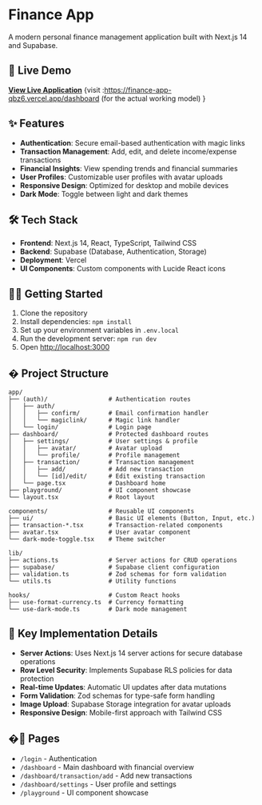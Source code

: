 # Finance App

A modern personal finance management application built with Next.js 14 and Supabase.

## 🚀 Live Demo

**[View Live Application](https://finance-app-qbz6.vercel.app/)** {visit :https://finance-app-qbz6.vercel.app/dashboard (for the actual working model) }

## ✨ Features

- **Authentication**: Secure email-based authentication with magic links
- **Transaction Management**: Add, edit, and delete income/expense transactions
- **Financial Insights**: View spending trends and financial summaries
- **User Profiles**: Customizable user profiles with avatar uploads
- **Responsive Design**: Optimized for desktop and mobile devices
- **Dark Mode**: Toggle between light and dark themes

## 🛠 Tech Stack

- **Frontend**: Next.js 14, React, TypeScript, Tailwind CSS
- **Backend**: Supabase (Database, Authentication, Storage)
- **Deployment**: Vercel
- **UI Components**: Custom components with Lucide React icons

## 🏃‍♂️ Getting Started

1. Clone the repository
2. Install dependencies: `npm install`
3. Set up your environment variables in `.env.local`
4. Run the development server: `npm run dev`
5. Open [http://localhost:3000](http://localhost:3000)

## � Project Structure

```
app/
├── (auth)/                 # Authentication routes
│   ├── auth/
│   │   ├── confirm/        # Email confirmation handler
│   │   └── magiclink/      # Magic link handler
│   └── login/              # Login page
├── dashboard/              # Protected dashboard routes
│   ├── settings/           # User settings & profile
│   │   ├── avatar/         # Avatar upload
│   │   └── profile/        # Profile management
│   ├── transaction/        # Transaction management
│   │   ├── add/            # Add new transaction
│   │   └── [id]/edit/      # Edit existing transaction
│   └── page.tsx            # Dashboard home
├── playground/             # UI component showcase
└── layout.tsx              # Root layout

components/                 # Reusable UI components
├── ui/                     # Basic UI elements (Button, Input, etc.)
├── transaction-*.tsx       # Transaction-related components
├── avatar.tsx              # User avatar component
└── dark-mode-toggle.tsx    # Theme switcher

lib/
├── actions.ts              # Server actions for CRUD operations
├── supabase/               # Supabase client configuration
├── validation.ts           # Zod schemas for form validation
└── utils.ts                # Utility functions

hooks/                      # Custom React hooks
├── use-format-currency.ts  # Currency formatting
└── use-dark-mode.ts        # Dark mode management
```

## 🔧 Key Implementation Details

- **Server Actions**: Uses Next.js 14 server actions for secure database operations
- **Row Level Security**: Implements Supabase RLS policies for data protection
- **Real-time Updates**: Automatic UI updates after data mutations
- **Form Validation**: Zod schemas for type-safe form handling
- **Image Upload**: Supabase Storage integration for avatar uploads
- **Responsive Design**: Mobile-first approach with Tailwind CSS

## �📱 Pages

- `/login` - Authentication
- `/dashboard` - Main dashboard with financial overview
- `/dashboard/transaction/add` - Add new transactions
- `/dashboard/settings` - User profile and settings
- `/playground` - UI component showcase
